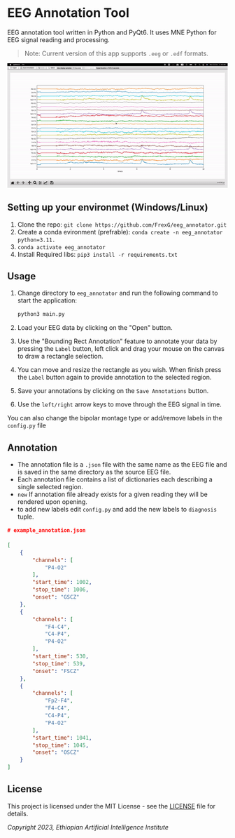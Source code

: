 # EEG Annotation Tool

EEG annotation tool written in Python and PyQt6. It uses MNE Python for EEG signal reading and processing.

>Note: Current version of this app supports `.eeg` or `.edf` formats.

![demo](eeg_annotator/icons/demo.gif)

## Setting up your environmet (Windows/Linux) 

1. Clone the repo: `git clone https://github.com/FrexG/eeg_annotator.git` 
2. Create a conda evironment (prefrable): `conda create -n eeg_annotator python=3.11.`
3. `conda activate eeg_annotator`
4. Install Required libs: `pip3 install -r requirements.txt`

## Usage

1. Change directory to `eeg_annotator` and run the following command to start the application:

   ``` bash
   python3 main.py

   ```

2. Load your EEG data by clicking on the "Open" button.
3. Use the "Bounding Rect Annotation" feature to annotate your data by pressing the `Label` button, left click and drag your mouse on the canvas to draw a rectangle selection.
4. You can move and resize the rectangle as you wish. When finish press the `Label` button again to provide annotation to the selected region.
5. Save your annotations by clicking on the `Save Annotations` button.
6. Use the `left/right` arrow keys to move through the EEG signal in time.

You can also change the bipolar montage type or add/remove labels in the `config.py` file

## Annotation
- The annotation file is a `.json` file with the same name as the EEG file and is saved in the same directory as the source EEG file.
- Each annotation file contains a list of dictionaries each describing a single selected region.
- `new` If annotation file already exists for a given reading they will be rendered upon opening.
- to add new labels edit `config.py` and add the new labels to `diagnosis` tuple.

``` json 
# example_annotation.json

[
    {
        "channels": [
            "P4-O2"
        ],
        "start_time": 1002,
        "stop_time": 1006,
        "onset": "GSCZ"
    },
    {
        "channels": [
            "F4-C4",
            "C4-P4",
            "P4-O2"
        ],
        "start_time": 530,
        "stop_time": 539,
        "onset": "FSCZ"
    },
    {
        "channels": [
            "Fp2-F4",
            "F4-C4",
            "C4-P4",
            "P4-O2"
        ],
        "start_time": 1041,
        "stop_time": 1045,
        "onset": "OSCZ"
    }
]
```

## License

This project is licensed under the MIT License - see the [LICENSE](LICENSE) file for details.

*Copyright 2023, Ethiopian Artificial Intelligence Institute*
